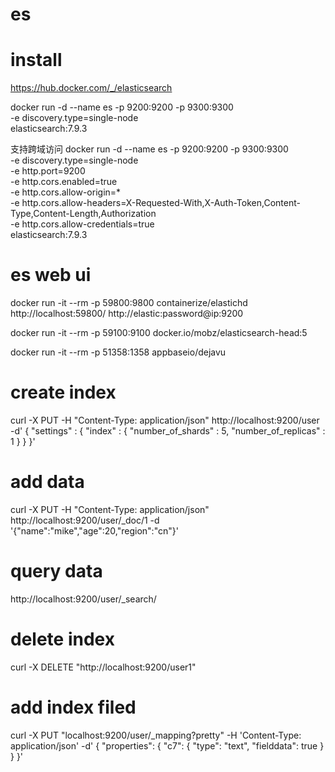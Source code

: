 # es
 
# install 
https://hub.docker.com/_/elasticsearch


docker run -d --name es  -p 9200:9200 -p 9300:9300 \
-e discovery.type=single-node \
elasticsearch:7.9.3

支持跨域访问
docker run -d --name es  -p 9200:9200 -p 9300:9300 \
-e discovery.type=single-node \
-e http.port=9200  \
-e http.cors.enabled=true  \
-e http.cors.allow-origin=* \
-e http.cors.allow-headers=X-Requested-With,X-Auth-Token,Content-Type,Content-Length,Authorization  \
-e http.cors.allow-credentials=true \
elasticsearch:7.9.3

# es web ui
docker run -it --rm -p 59800:9800 containerize/elastichd
http://localhost:59800/
http://elastic:password@ip:9200


docker run -it --rm -p 59100:9100 docker.io/mobz/elasticsearch-head:5


docker run -it --rm -p 51358:1358  appbaseio/dejavu

# create index
curl -X PUT -H "Content-Type: application/json" http://localhost:9200/user -d'
{
    "settings" : {
        "index" : {
            "number_of_shards" : 5, 
            "number_of_replicas" : 1 
        }
    }
}'

# add data
curl -X PUT -H "Content-Type: application/json" http://localhost:9200/user/_doc/1 -d '{"name":"mike","age":20,"region":"cn"}'

# query data
http://localhost:9200/user/_search/


# delete index
curl -X DELETE "http://localhost:9200/user1"


# add index filed
curl -X PUT "localhost:9200/user/_mapping?pretty" -H 'Content-Type: application/json' -d'
{
  "properties": {
    "c7": { 
      "type":     "text",
      "fielddata": true
    }
  }
}'